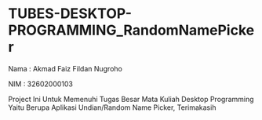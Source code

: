 # TUBES-DESKTOP-PROGRAMMING_RandomNamePicker

Nama  : Akmad Faiz Fildan Nugroho

NIM   : 32602000103

Project Ini Untuk Memenuhi Tugas Besar Mata Kuliah Desktop Programming Yaitu Berupa Aplikasi Undian/Random Name Picker, Terimakasih

